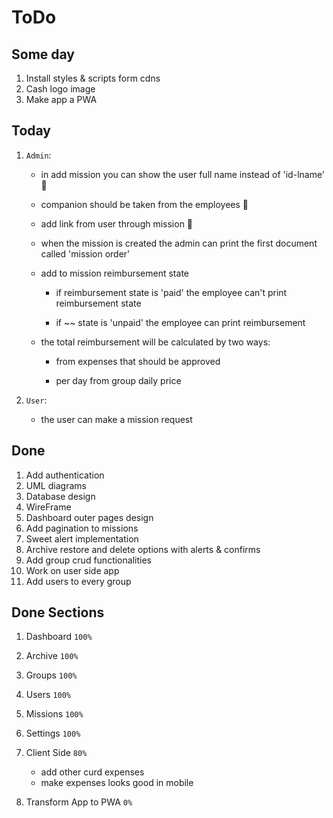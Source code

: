 # ToDo

## Some day

1. Install styles & scripts form cdns
1. Cash logo image
1. Make app a PWA

## Today

1. `Admin`:

    - in add mission you can show the user full name instead of 'id-lname' 💯

    - companion should be taken from the employees 💯

    - add link from user through mission 💯

    - when the mission is created the admin can print the first document called 'mission order'

    - add to mission reimbursement state

        - if reimbursement state is 'paid' the employee can't print reimbursement state

        - if ~~ state is 'unpaid' the employee can print reimbursement

    - the total reimbursement will be calculated by two ways:

        - from expenses that should be approved

        - per day from group daily price

1. `User`:
    - the user can make a mission request

## Done

1. Add authentication
1. UML diagrams
1. Database design
1. WireFrame
1. Dashboard outer pages design
1. Add pagination to missions
1. Sweet alert implementation
1. Archive restore and delete options with alerts & confirms
1. Add group crud functionalities
1. Work on user side app
1. Add users to every group

## Done Sections

1. Dashboard `100%`

1. Archive `100%`

1. Groups `100%`

1. Users `100%`

1. Missions `100%`

1. Settings `100%`

1. Client Side `80%`

    - add other curd expenses
    - make expenses looks good in mobile

1. Transform App to PWA `0%`
